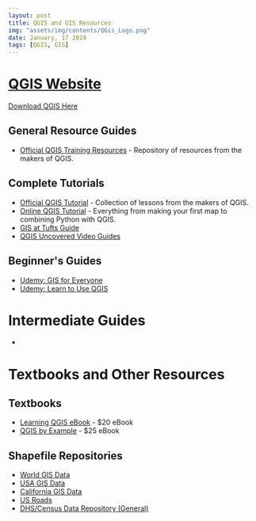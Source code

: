 ```yaml
---
layout: post
title: QGIS and GIS Resources
img: "assets/img/contents/QGis_Logo.png"
date: January, 17 2019
tags: [QGIS, GIS]
---
```


# [QGIS Website](https://qgis.org/en/site/index.html)

[Download QGIS Here](https://qgis.org/en/site/forusers/download.html)

## General Resource Guides
* [Official QGIS Training Resources](https://www.qgis.org/en/site/forusers/trainingmaterial/index.html#english) - Repository of resources from the makers of QGIS.

## Complete Tutorials
* [Official QGIS Tutorial](https://docs.qgis.org/2.18/en/docs/training_manual/index.html) - Collection of lessons from the makers of QGIS.
* [Online QGIS Tutorial](https://www.qgistutorials.com/en/) - Everything from making your first map to combining Python with QGIS.
* [GIS at Tufts Guide](https://sites.tufts.edu/gis/quantum-gis-qgis-tutorials-tip-sheets/)
* [QGIS Uncovered Video Guides](https://www.youtube.com/channel/UCrBM8Ka8HhDAYvQY1VX2P0w/videos)

## Beginner's Guides
* [Udemy: GIS for Everyone](https://www.udemy.com/gis-for-everyone/)
* [Udemy: Learn to Use QGIS](https://www.udemy.com/draft/149366/)

# Intermediate Guides
* []()


# Textbooks and Other Resources

## Textbooks
* [Learning QGIS eBook](https://www.packtpub.com/big-data-and-business-intelligence/learning-qgis-third-edition) - $20 eBook
* [QGIS by Example](https://www.packtpub.com/application-development/qgis-example) - $25 eBook

## Shapefile Repositories
* [World GIS Data](http://libguides.humboldt.edu/c.php?g=303789&p=2025985)
* [USA GIS Data](http://libguides.humboldt.edu/c.php?g=303789&p=2026116)
* [California GIS Data](http://libguides.humboldt.edu/c.php?g=303789&p=2026238)
* [US Roads](https://catalog.data.gov/dataset?tags=roads)
* [DHS/Census Data Repository (General)](https://spatialdata.dhsprogram.com/home/)

